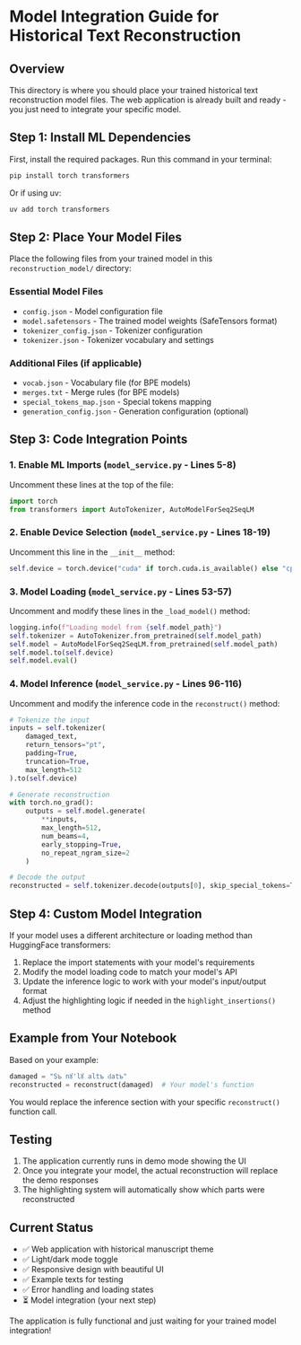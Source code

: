# Model Integration Guide for Historical Text Reconstruction

## Overview
This directory is where you should place your trained historical text reconstruction model files. The web application is already built and ready - you just need to integrate your specific model.

## Step 1: Install ML Dependencies

First, install the required packages. Run this command in your terminal:
```bash
pip install torch transformers
```

Or if using uv:
```bash
uv add torch transformers
```

## Step 2: Place Your Model Files

Place the following files from your trained model in this `reconstruction_model/` directory:

### Essential Model Files
- `config.json` - Model configuration file
- `model.safetensors` - The trained model weights (SafeTensors format)
- `tokenizer_config.json` - Tokenizer configuration
- `tokenizer.json` - Tokenizer vocabulary and settings

### Additional Files (if applicable)
- `vocab.json` - Vocabulary file (for BPE models)
- `merges.txt` - Merge rules (for BPE models)
- `special_tokens_map.json` - Special tokens mapping
- `generation_config.json` - Generation configuration (optional)

## Step 3: Code Integration Points

### 1. Enable ML Imports (`model_service.py` - Lines 5-8)
Uncomment these lines at the top of the file:
```python
import torch
from transformers import AutoTokenizer, AutoModelForSeq2SeqLM
```

### 2. Enable Device Selection (`model_service.py` - Lines 18-19)
Uncomment this line in the `__init__` method:
```python
self.device = torch.device("cuda" if torch.cuda.is_available() else "cpu")
```

### 3. Model Loading (`model_service.py` - Lines 53-57)
Uncomment and modify these lines in the `_load_model()` method:
```python
logging.info(f"Loading model from {self.model_path}")
self.tokenizer = AutoTokenizer.from_pretrained(self.model_path)
self.model = AutoModelForSeq2SeqLM.from_pretrained(self.model_path)
self.model.to(self.device)
self.model.eval()
```

### 4. Model Inference (`model_service.py` - Lines 96-116)
Uncomment and modify the inference code in the `reconstruct()` method:
```python
# Tokenize the input
inputs = self.tokenizer(
    damaged_text,
    return_tensors="pt",
    padding=True,
    truncation=True,
    max_length=512
).to(self.device)

# Generate reconstruction
with torch.no_grad():
    outputs = self.model.generate(
        **inputs,
        max_length=512,
        num_beams=4,
        early_stopping=True,
        no_repeat_ngram_size=2
    )

# Decode the output
reconstructed = self.tokenizer.decode(outputs[0], skip_special_tokens=True)
```

## Step 4: Custom Model Integration

If your model uses a different architecture or loading method than HuggingFace transformers:

1. Replace the import statements with your model's requirements
2. Modify the model loading code to match your model's API
3. Update the inference logic to work with your model's input/output format
4. Adjust the highlighting logic if needed in the `highlight_insertions()` method

## Example from Your Notebook

Based on your example:
```python
damaged = "Ѕъ nꙋ'lꙋ꙼ аltъ ԁаtъ"
reconstructed = reconstruct(damaged)  # Your model's function
```

You would replace the inference section with your specific `reconstruct()` function call.

## Testing

1. The application currently runs in demo mode showing the UI
2. Once you integrate your model, the actual reconstruction will replace the demo responses
3. The highlighting system will automatically show which parts were reconstructed

## Current Status

- ✅ Web application with historical manuscript theme
- ✅ Light/dark mode toggle
- ✅ Responsive design with beautiful UI
- ✅ Example texts for testing
- ✅ Error handling and loading states
- ⏳ Model integration (your next step)

The application is fully functional and just waiting for your trained model integration!
